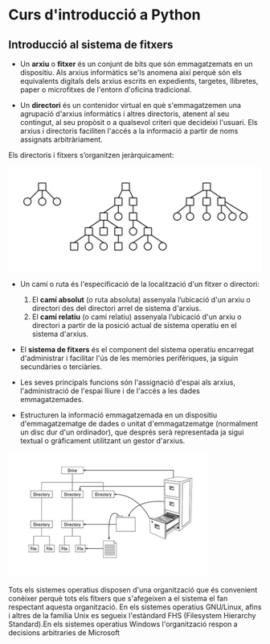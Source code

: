 # Curs d'introducció a Python

## Introducció al sistema de fitxers

* Un **arxiu** o **fitxer** és un conjunt de bits que són emmagatzemats en un dispositiu. Als arxius informàtics se'ls anomena així perquè són els equivalents digitals dels arxius escrits en expedients, targetes, llibretes, paper o microfitxes de l'entorn d'oficina tradicional.

* Un **directori** és un contenidor virtual en què s'emmagatzemen una agrupació d'arxius informàtics i altres directoris, atenent al seu contingut, al seu propòsit o a qualsevol criteri que decideixi l'usuari.
Els arxius i directoris faciliten l'accés a la informació a partir de noms assignats arbitràriament.

Els directoris i fitxers s’organitzen jeràrquicament:


![Tabla](https://github.com/fbarraga/Python/blob/master/master/assets/jerarquiadirectorio.png?raw=true)


* Un camí o ruta és l'especificació de la localització d'un fitxer o directori:
    1. El **camí absolut** (o ruta absoluta) assenyala l’ubicació d'un arxiu  o directori des del directori arrel de sistema d'arxius.
    2. El **camí relatiu** (o camí relatiu) assenyala l’ubicació d'un arxiu o  directori a partir de la posició actual de sistema operatiu en el sistema d'arxius.

* El **sistema de fitxers** és el component del sistema operatiu  encarregat d'administrar i facilitar l'ús de les memòries perifèriques, ja siguin secundàries o terciàries. 
  
* Les seves principals funcions són l'assignació d'espai als arxius, l'administració de l'espai lliure i de l'accés a les dades emmagatzemades.

* Estructuren la informació emmagatzemada en un dispositiu d'emmagatzematge de dades o unitat d'emmagatzematge (normalment un disc dur d'un ordinador), que després serà representada ja sigui textual o gràficament utilitzant un gestor d'arxius.

![Tabla](https://github.com/fbarraga/Python/blob/master/master/assets/filesystem.png?raw=true)




Tots els sistemes operatius disposen d'una organització que és convenient conèixer perquè tots els fitxers que s'afegeixen a el sistema el fan respectant aquesta organització.
En els sistemes operatius GNU/Linux, afins i altres de la família Unix es segueix l'estàndard FHS (Filesystem Hierarchy Standard).En els sistemes operatius Windows l'organització respon a decisions arbitraries de Microsoft